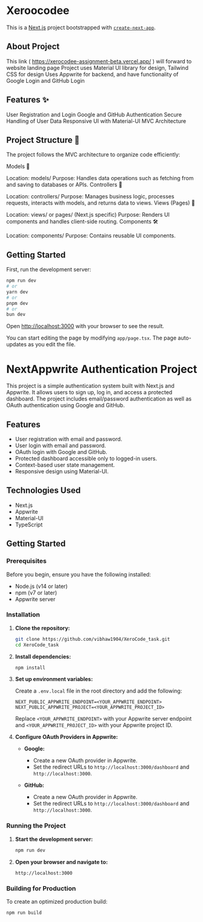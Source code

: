 # Xeroocodee
This is a [Next.js](https://nextjs.org/) project bootstrapped with [`create-next-app`](https://github.com/vercel/next.js/tree/canary/packages/create-next-app).

## About Project
This link ( https://xerocodee-assignment-beta.vercel.app/ ) will forward to website landing page
Project uses Material UI library for design, Tailwind CSS for design
Uses Appwrite for backend, and have functionality of Google Login and GitHub Login

## Features ✨
User Registration and Login
Google and GitHub Authentication
Secure Handling of User Data
Responsive UI with Material-UI
MVC Architecture

## Project Structure 📂
The project follows the MVC architecture to organize code efficiently:

Models 📄

Location: models/
Purpose: Handles data operations such as fetching from and saving to databases or APIs.
Controllers 🧩

Location: controllers/
Purpose: Manages business logic, processes requests, interacts with models, and returns data to views.
Views (Pages) 🎨

Location: views/ or pages/ (Next.js specific)
Purpose: Renders UI components and handles client-side routing.
Components 🛠️

Location: components/
Purpose: Contains reusable UI components.

## Getting Started

First, run the development server:

```bash
npm run dev
# or
yarn dev
# or
pnpm dev
# or
bun dev
```

Open [http://localhost:3000](http://localhost:3000) with your browser to see the result.

You can start editing the page by modifying `app/page.tsx`. The page auto-updates as you edit the file.

# NextAppwrite Authentication Project

This project is a simple authentication system built with Next.js and Appwrite. It allows users to sign up, log in, and access a protected dashboard. The project includes email/password authentication as well as OAuth authentication using Google and GitHub.

## Features

- User registration with email and password.
- User login with email and password.
- OAuth login with Google and GitHub.
- Protected dashboard accessible only to logged-in users.
- Context-based user state management.
- Responsive design using Material-UI.

## Technologies Used

- Next.js
- Appwrite
- Material-UI
- TypeScript

## Getting Started

### Prerequisites

Before you begin, ensure you have the following installed:

- Node.js (v14 or later)
- npm (v7 or later)
- Appwrite server

### Installation

1. **Clone the repository:**

    ```bash
    git clone https://github.com/vibhaw1904/XeroCode_task.git
    cd XeroCode_task
    ```

2. **Install dependencies:**

    ```bash
    npm install
    ```

3. **Set up environment variables:**

    Create a `.env.local` file in the root directory and add the following:

    ```env
    NEXT_PUBLIC_APPWRITE_ENDPOINT=<YOUR_APPWRITE_ENDPOINT>
    NEXT_PUBLIC_APPWRITE_PROJECT=<YOUR_APPWRITE_PROJECT_ID>
    
    ```

    Replace `<YOUR_APPWRITE_ENDPOINT>` with your Appwrite server endpoint and `<YOUR_APPWRITE_PROJECT_ID>` with your Appwrite project ID.

4. **Configure OAuth Providers in Appwrite:**

    - **Google:**
        - Create a new OAuth provider in Appwrite.
        - Set the redirect URLs to `http://localhost:3000/dashboard` and `http://localhost:3000`.

    - **GitHub:**
        - Create a new OAuth provider in Appwrite.
        - Set the redirect URLs to `http://localhost:3000/dashboard` and `http://localhost:3000`.

### Running the Project

1. **Start the development server:**

    ```bash
    npm run dev
    ```

2. **Open your browser and navigate to:**

    ```
    http://localhost:3000
    ```

### Building for Production

To create an optimized production build:

```bash
npm run build

